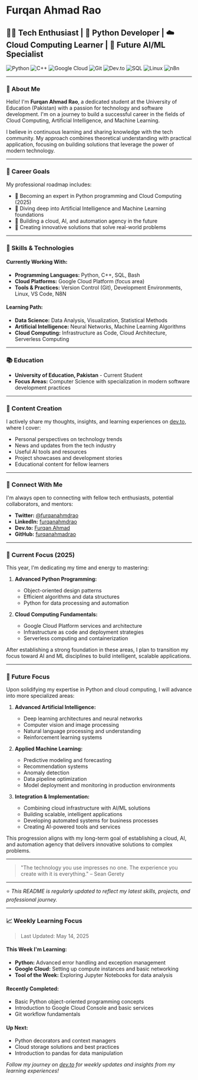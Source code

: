 # Furqan Ahmad Rao

## 👨‍💻 Tech Enthusiast | 🐍 Python Developer | ☁️ Cloud Computing Learner | 🤖 Future AI/ML Specialist

![Python](https://img.shields.io/badge/Python-3776AB?style=for-the-badge&logo=python&logoColor=white)
![C++](https://img.shields.io/badge/C%2B%2B-00599C?style=for-the-badge&logo=c%2B%2B&logoColor=white)
![Google Cloud](https://img.shields.io/badge/Google_Cloud-4285F4?style=for-the-badge&logo=google-cloud&logoColor=white)
![Git](https://img.shields.io/badge/GIT-E44C30?style=for-the-badge&logo=git&logoColor=white)
![Dev.to](https://img.shields.io/badge/dev.to-0A0A0A?style=for-the-badge&logo=dev.to&logoColor=white)
![SQL](https://img.shields.io/badge/SQL-025E8C?style=for-the-badge&logo=postgresql&logoColor=white)
![Linux](https://img.shields.io/badge/Linux-FCC624?style=for-the-badge&logo=linux&logoColor=black)
![n8n](https://img.shields.io/badge/n8n-1A1A1A?style=for-the-badge&logo=n8n&logoColor=orange)


---

### 🚀 About Me

Hello! I'm **Furqan Ahmad Rao**, a dedicated student at the University of Education (Pakistan) with a passion for technology and software development. I'm on a journey to build a successful career in the fields of Cloud Computing, Artificial Intelligence, and Machine Learning.

I believe in continuous learning and sharing knowledge with the tech community. My approach combines theoretical understanding with practical application, focusing on building solutions that leverage the power of modern technology.

---

### 🎯 Career Goals

My professional roadmap includes:

- 📌 Becoming an expert in Python programming and Cloud Computing (2025)
- 📌 Diving deep into Artificial Intelligence and Machine Learning foundations
- 📌 Building a cloud, AI, and automation agency in the future
- 📌 Creating innovative solutions that solve real-world problems

---

### 🧠 Skills & Technologies

#### Currently Working With:
- **Programming Languages:** Python, C++, SQL, Bash
- **Cloud Platforms:** Google Cloud Platform (focus area)
- **Tools & Practices:** Version Control (Git), Development Environments, Linux, VS Code, N8N

#### Learning Path:
- **Data Science:** Data Analysis, Visualization, Statistical Methods
- **Artificial Intelligence:** Neural Networks, Machine Learning Algorithms
- **Cloud Computing:** Infrastructure as Code, Cloud Architecture, Serverless Computing

---

### 📚 Education

- **University of Education, Pakistan** - Current Student
- **Focus Areas:** Computer Science with specialization in modern software development practices

---

### 📝 Content Creation

I actively share my thoughts, insights, and learning experiences on [dev.to](https://dev.to/furqanahmadrao), where I cover:

- Personal perspectives on technology trends
- News and updates from the tech industry
- Useful AI tools and resources
- Project showcases and development stories
- Educational content for fellow learners

---

### 🔗 Connect With Me

I'm always open to connecting with fellow tech enthusiasts, potential collaborators, and mentors:

- **Twitter:** [@furqanahmdrao](https://twitter.com/furqanahmdrao)
- **LinkedIn:** [furqanahmdrao](https://www.linkedin.com/in/furqanahmdrao)
- **Dev.to:** [Furqan Ahmad](https://dev.to/furqanahmadrao)
- **GitHub:** [furqanahmadrao](https://github.com/furqanahmadrao)

---

### 🌱 Current Focus (2025)

This year, I'm dedicating my time and energy to mastering:

1. **Advanced Python Programming:**
   - Object-oriented design patterns
   - Efficient algorithms and data structures
   - Python for data processing and automation

2. **Cloud Computing Fundamentals:**
   - Google Cloud Platform services and architecture
   - Infrastructure as code and deployment strategies
   - Serverless computing and containerization

After establishing a strong foundation in these areas, I plan to transition my focus toward AI and ML disciplines to build intelligent, scalable applications.

---

### 🔮 Future Focus

Upon solidifying my expertise in Python and cloud computing, I will advance into more specialized areas:

1. **Advanced Artificial Intelligence:**
   - Deep learning architectures and neural networks
   - Computer vision and image processing
   - Natural language processing and understanding
   - Reinforcement learning systems

2. **Applied Machine Learning:**
   - Predictive modeling and forecasting
   - Recommendation systems
   - Anomaly detection
   - Data pipeline optimization
   - Model deployment and monitoring in production environments

3. **Integration & Implementation:**
   - Combining cloud infrastructure with AI/ML solutions
   - Building scalable, intelligent applications
   - Developing automated systems for business processes
   - Creating AI-powered tools and services

This progression aligns with my long-term goal of establishing a cloud, AI, and automation agency that delivers innovative solutions to complex problems.

---

> "The technology you use impresses no one. The experience you create with it is everything." – Sean Gerety

---

⭐ *This README is regularly updated to reflect my latest skills, projects, and professional journey.*

---

### 📈 Weekly Learning Focus

> Last Updated: May 14, 2025

#### This Week I'm Learning:
- **Python:** Advanced error handling and exception management
- **Google Cloud:** Setting up compute instances and basic networking
- **Tool of the Week:** Exploring Jupyter Notebooks for data analysis

#### Recently Completed:
- Basic Python object-oriented programming concepts
- Introduction to Google Cloud Console and basic services
- Git workflow fundamentals

#### Up Next:
- Python decorators and context managers
- Cloud storage solutions and best practices
- Introduction to pandas for data manipulation

*Follow my journey on [dev.to](https://dev.to/furqanahmadrao) for weekly updates and insights from my learning experiences!*
